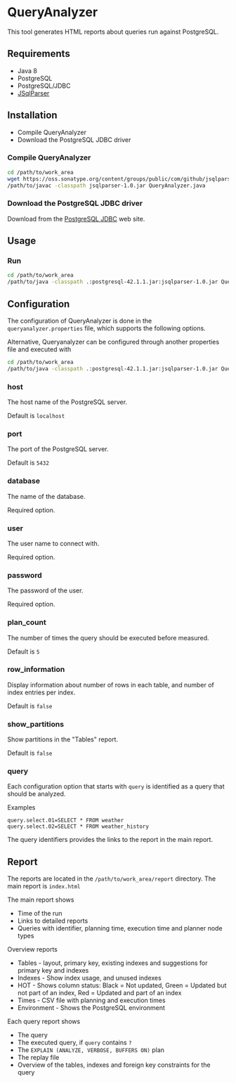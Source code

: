 # QueryAnalyzer

This tool generates HTML reports about queries run against PostgreSQL.

## Requirements

* Java 8
* PostgreSQL
* PostgreSQL/JDBC
* [JSqlParser](https://github.com/JSQLParser/JSqlParser/wiki)

## Installation

* Compile QueryAnalyzer
* Download the PostgreSQL JDBC driver

### Compile QueryAnalyzer

```bash
cd /path/to/work_area
wget https://oss.sonatype.org/content/groups/public/com/github/jsqlparser/jsqlparser/1.0/jsqlparser-1.0.jar
/path/to/javac -classpath jsqlparser-1.0.jar QueryAnalyzer.java
```

### Download the PostgreSQL JDBC driver

Download from the [PostgreSQL JDBC](https://jdbc.postgresql.org/download.html) web site.

## Usage

### Run

```bash
cd /path/to/work_area
/path/to/java -classpath .:postgresql-42.1.1.jar:jsqlparser-1.0.jar QueryAnalyzer
```

## Configuration

The configuration of QueryAnalyzer is done in the ```queryanalyzer.properties``` file, which supports the following
options.

Alternative, Queryanalyzer can be configured through another properties file and executed with

```bash
cd /path/to/work_area
/path/to/java -classpath .:postgresql-42.1.1.jar:jsqlparser-1.0.jar QueryAnalyzer -c myprops.properties
```

### host

The host name of the PostgreSQL server.

Default is ```localhost```

### port

The port of the PostgreSQL server.

Default is ```5432```

### database

The name of the database.

Required option.

### user

The user name to connect with.

Required option.

### password

The password of the user.

Required option.

### plan_count

The number of times the query should be executed before measured.

Default is ```5```

### row_information

Display information about number of rows in each table, and number of index entries per index.

Default is ```false```

### show_partitions

Show partitions in the "Tables" report.

Default is ```false```

### query

Each configuration option that starts with ```query``` is identified as a query that should be analyzed.

Examples

```
query.select.01=SELECT * FROM weather
query.select.02=SELECT * FROM weather_history
```

The query identifiers provides the links to the report in the main report.

## Report

The reports are located in the ```/path/to/work_area/report``` directory. The main report is ```index.html```

The main report shows

* Time of the run
* Links to detailed reports
* Queries with identifier, planning time, execution time and planner node types

Overview reports

* Tables - layout, primary key, existing indexes and suggestions for primary key and indexes
* Indexes - Show index usage, and unused indexes
* HOT - Shows column status: Black = Not updated, Green = Updated but not part of an index, Red = Updated and part of an index
* Times - CSV file with planning and execution times
* Environment - Shows the PostgreSQL environment

Each query report shows

* The query
* The executed query, if ```query``` contains ```?```
* The ```EXPLAIN (ANALYZE, VERBOSE, BUFFERS ON)``` plan
* The replay file
* Overview of the tables, indexes and foreign key constraints for the query
